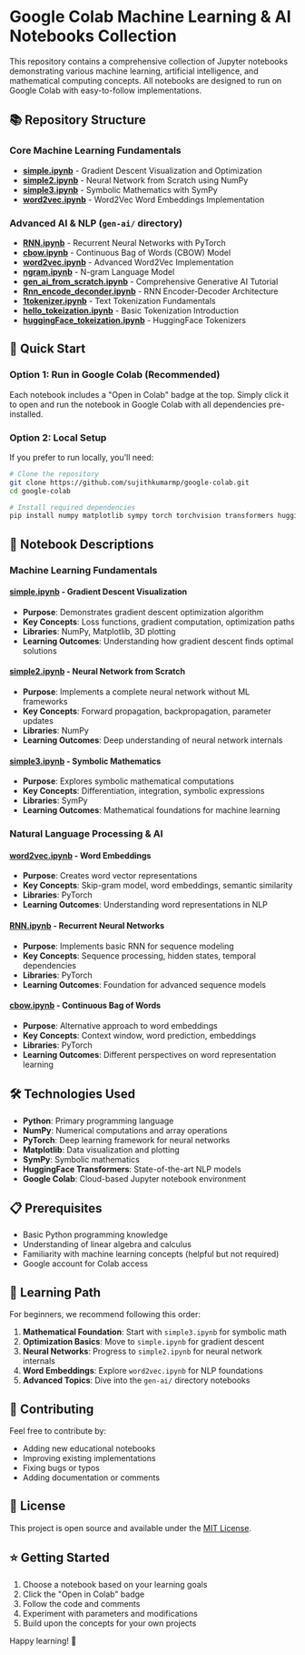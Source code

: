 # Google Colab Machine Learning & AI Notebooks Collection

This repository contains a comprehensive collection of Jupyter notebooks demonstrating various machine learning, artificial intelligence, and mathematical computing concepts. All notebooks are designed to run on Google Colab with easy-to-follow implementations.

## 📚 Repository Structure

### Core Machine Learning Fundamentals
- **[simple.ipynb](simple.ipynb)** - Gradient Descent Visualization and Optimization
- **[simple2.ipynb](simple2.ipynb)** - Neural Network from Scratch using NumPy
- **[simple3.ipynb](simple3.ipynb)** - Symbolic Mathematics with SymPy
- **[word2vec.ipynb](word2vec.ipynb)** - Word2Vec Word Embeddings Implementation

### Advanced AI & NLP (`gen-ai/` directory)
- **[RNN.ipynb](gen-ai/RNN.ipynb)** - Recurrent Neural Networks with PyTorch
- **[cbow.ipynb](gen-ai/cbow.ipynb)** - Continuous Bag of Words (CBOW) Model
- **[word2vec.ipynb](gen-ai/word2vec.ipynb)** - Advanced Word2Vec Implementation
- **[ngram.ipynb](gen-ai/ngram.ipynb)** - N-gram Language Model
- **[gen_ai_from_scratch.ipynb](gen-ai/gen_ai_from_scratch.ipynb)** - Comprehensive Generative AI Tutorial
- **[Rnn_encode_deconder.ipynb](gen-ai/Rnn_encode_deconder.ipynb)** - RNN Encoder-Decoder Architecture
- **[1tokenizer.ipynb](gen-ai/1tokenizer.ipynb)** - Text Tokenization Fundamentals
- **[hello_tokeization.ipynb](gen-ai/hello_tokeization.ipynb)** - Basic Tokenization Introduction
- **[huggingFace_tokeization.ipynb](gen-ai/huggingFace_tokeization.ipynb)** - HuggingFace Tokenizers

## 🚀 Quick Start

### Option 1: Run in Google Colab (Recommended)
Each notebook includes a "Open in Colab" badge at the top. Simply click it to open and run the notebook in Google Colab with all dependencies pre-installed.

### Option 2: Local Setup
If you prefer to run locally, you'll need:

```bash
# Clone the repository
git clone https://github.com/sujithkumarmp/google-colab.git
cd google-colab

# Install required dependencies
pip install numpy matplotlib sympy torch torchvision transformers huggingface-hub
```

## 📖 Notebook Descriptions

### Machine Learning Fundamentals

#### [simple.ipynb](simple.ipynb) - Gradient Descent Visualization
- **Purpose**: Demonstrates gradient descent optimization algorithm
- **Key Concepts**: Loss functions, gradient computation, optimization paths
- **Libraries**: NumPy, Matplotlib, 3D plotting
- **Learning Outcomes**: Understanding how gradient descent finds optimal solutions

#### [simple2.ipynb](simple2.ipynb) - Neural Network from Scratch
- **Purpose**: Implements a complete neural network without ML frameworks
- **Key Concepts**: Forward propagation, backpropagation, parameter updates
- **Libraries**: NumPy
- **Learning Outcomes**: Deep understanding of neural network internals

#### [simple3.ipynb](simple3.ipynb) - Symbolic Mathematics
- **Purpose**: Explores symbolic mathematical computations
- **Key Concepts**: Differentiation, integration, symbolic expressions
- **Libraries**: SymPy
- **Learning Outcomes**: Mathematical foundations for machine learning

### Natural Language Processing & AI

#### [word2vec.ipynb](word2vec.ipynb) - Word Embeddings
- **Purpose**: Creates word vector representations
- **Key Concepts**: Skip-gram model, word embeddings, semantic similarity
- **Libraries**: PyTorch
- **Learning Outcomes**: Understanding word representations in NLP

#### [RNN.ipynb](gen-ai/RNN.ipynb) - Recurrent Neural Networks
- **Purpose**: Implements basic RNN for sequence modeling
- **Key Concepts**: Sequence processing, hidden states, temporal dependencies
- **Libraries**: PyTorch
- **Learning Outcomes**: Foundation for advanced sequence models

#### [cbow.ipynb](gen-ai/cbow.ipynb) - Continuous Bag of Words
- **Purpose**: Alternative approach to word embeddings
- **Key Concepts**: Context window, word prediction, embeddings
- **Libraries**: PyTorch
- **Learning Outcomes**: Different perspectives on word representation learning

## 🛠 Technologies Used

- **Python**: Primary programming language
- **NumPy**: Numerical computations and array operations
- **PyTorch**: Deep learning framework for neural networks
- **Matplotlib**: Data visualization and plotting
- **SymPy**: Symbolic mathematics
- **HuggingFace Transformers**: State-of-the-art NLP models
- **Google Colab**: Cloud-based Jupyter notebook environment

## 📋 Prerequisites

- Basic Python programming knowledge
- Understanding of linear algebra and calculus
- Familiarity with machine learning concepts (helpful but not required)
- Google account for Colab access

## 🎯 Learning Path

For beginners, we recommend following this order:

1. **Mathematical Foundation**: Start with `simple3.ipynb` for symbolic math
2. **Optimization Basics**: Move to `simple.ipynb` for gradient descent
3. **Neural Networks**: Progress to `simple2.ipynb` for neural network internals
4. **Word Embeddings**: Explore `word2vec.ipynb` for NLP foundations
5. **Advanced Topics**: Dive into the `gen-ai/` directory notebooks

## 🤝 Contributing

Feel free to contribute by:
- Adding new educational notebooks
- Improving existing implementations
- Fixing bugs or typos
- Adding documentation or comments

## 📄 License

This project is open source and available under the [MIT License](LICENSE).

## ⭐ Getting Started

1. Choose a notebook based on your learning goals
2. Click the "Open in Colab" badge
3. Follow the code and comments
4. Experiment with parameters and modifications
5. Build upon the concepts for your own projects

Happy learning! 🚀